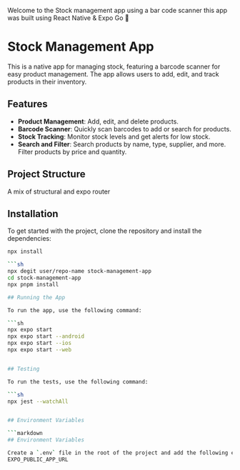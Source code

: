 Welcome to the Stock management app using a bar code scanner this app was built using React Native & Expo Go 📱

# Stock Management App

This is a native app for managing stock, featuring a barcode scanner for easy product management. The app allows users to add, edit, and track products in their inventory.

## Features

- **Product Management**: Add, edit, and delete products.
- **Barcode Scanner**: Quickly scan barcodes to add or search for products.
- **Stock Tracking**: Monitor stock levels and get alerts for low stock.
- **Search and Filter**: Search products by name, type, supplier, and more. Filter products by price and quantity.

## Project Structure

A mix of structural and expo router


## Installation

To get started with the project, clone the repository and install the dependencies:
```sh
npx install

```sh
npx degit user/repo-name stock-management-app
cd stock-management-app
npx pnpm install

## Running the App

To run the app, use the following command:

```sh
npx expo start
npx expo start --android
npx expo start --ios
npx expo start --web


## Testing

To run the tests, use the following command:

```sh
npx jest --watchAll


## Environment Variables

```markdown
## Environment Variables

Create a `.env` file in the root of the project and add the following environment variables:
EXPO_PUBLIC_APP_URL
